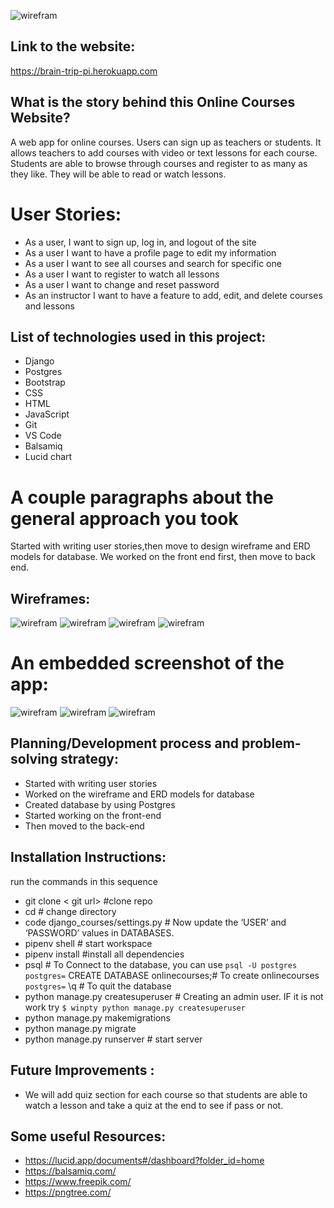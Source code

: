 ![wirefram](courses/static/images/wireframe/GA.png)

## Link to the website:
https://brain-trip-pi.herokuapp.com

## What is the story behind this Online Courses Website?
A web app for online courses. Users can sign up as teachers or students. It allows teachers to add courses with video or text lessons for each course. Students are able to browse through courses and register to as many as they like. They will be able to read or watch lessons.

# User Stories:
- As a user, I want to sign up, log in, and logout of the site
- As a user I want to have a profile page to edit my information
- As a user I want to see all courses and search for specific one
- As a user I want to register to watch all lessons
- As a user I want to change and reset password
- As an instructor I want to have a feature to add, edit, and delete courses and lessons

## List of technologies used in this project:
- Django
- Postgres
- Bootstrap
- CSS
- HTML
- JavaScript
- Git
- VS Code
- Balsamiq
- Lucid chart

# A couple paragraphs about the general approach you took
 Started with writing user stories,then move to design wireframe and ERD models for database.
 We worked on the front end first, then move to back end.

## Wireframes:
![wirefram](courses/static/images/wireframe/Courses.png)
![wirefram](courses/static/images/wireframe/Course.png)
![wirefram](courses/static/images/wireframe/Lesson.png)
![wirefram](courses/static/images/wireframe/Instructors.png)

# An embedded screenshot of the app:
![wirefram](courses/static/images/webscreen/homePage.png)
![wirefram](courses/static/images/webscreen/loginPage.png)
![wirefram](courses/static/images/webscreen/allCourses.png)

## Planning/Development process and problem-solving strategy:
- Started with writing user stories
- Worked on the wireframe and ERD models for database
- Created database by using Postgres
- Started working on the front-end
- Then moved to the back-end

## Installation Instructions:
run the commands in this sequence
- git clone < git url> #clone repo
- cd <cloned folder name> # change directory
- code django_courses/settings.py # Now update the ‘USER’ and ‘PASSWORD’ values in DATABASES.
- pipenv shell # start workspace
- pipenv install #install all dependencies
- psql # To Connect to the database, you can use `psql -U postgres`
`postgres=` CREATE DATABASE onlinecourses;# To create onlinecourses
`postgres=` \q # To quit the database
- python manage.py createsuperuser # Creating an admin user. IF it is not work try `$ winpty python manage.py createsuperuser`
- python manage.py makemigrations
- python manage.py migrate
- python manage.py runserver # start server

## Future Improvements :
- We will add quiz section for each course so that students are able to watch a lesson and take a quiz at the end to see if pass or not.

## Some useful Resources:
- https://lucid.app/documents#/dashboard?folder_id=home
- https://balsamiq.com/
- https://www.freepik.com/
- https://pngtree.com/